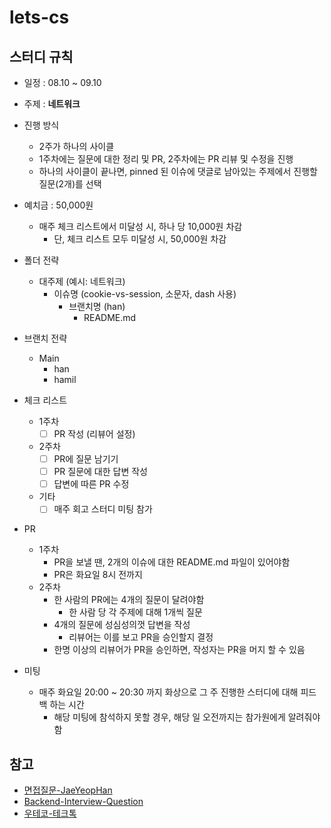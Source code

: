 # lets-cs

## 스터디 규칙
- 일정 : 08.10 ~ 09.10
- 주제 : **네트워크**
- 진행 방식 
  - 2주가 하나의 사이클
  - 1주차에는 질문에 대한 정리 및 PR, 2주차에는 PR 리뷰 및 수정을 진행
  - 하나의 사이클이 끝나면, pinned 된 이슈에 댓글로 남아있는 주제에서 진행할 질문(2개)를 선택
 
- 예치금 : 50,000원
  - 매주 체크 리스트에서 미달성 시, 하나 당 10,000원 차감
      - 단, 체크 리스트 모두 미달성 시, 50,000원 차감
- 폴더 전략
    - 대주제 (예시: 네트워크)
        - 이슈명 (cookie-vs-session, 소문자, dash 사용)
            - 브랜치명 (han)
                - README.md
- 브랜치 전략
    - Main
        - han
        - hamil

- 체크 리스트
    - 1주차
        - [ ] PR 작성 (리뷰어 설정)
    - 2주차
        - [ ] PR에 질문 남기기
        - [ ] PR 질문에 대한 답변 작성
        - [ ] 답변에 따른 PR 수정
    - 기타
        - [ ] 매주 회고 스터디 미팅 참가 
 - PR
   - 1주차
      - PR을 보낼 땐, 2개의 이슈에 대한 README.md 파일이 있어야함
      - PR은 화요일 8시 전까지
    - 2주차
      - 한 사람의 PR에는 4개의 질문이 달려야함
        - 한 사람 당 각 주제에 대해 1개씩 질문
      - 4개의 질문에 성심성의껏 답변을 작성
          - 리뷰어는 이를 보고 PR을 승인할지 결정
       - 한명 이상의 리뷰어가 PR을 승인하면, 작성자는 PR을 머지 할 수 있음
- 미팅
  - 매주 화요일 20:00 ~ 20:30 까지 화상으로 그 주 진행한 스터디에 대해 피드백 하는 시간
    - 해당 미팅에 참석하지 못할 경우, 해당 일 오전까지는 참가원에게 알려줘야함
 
 ## 참고
 - [면접질문-JaeYeopHan](https://github.com/JaeYeopHan/Interview_Question_for_Beginner)
 - [Backend-Interview-Question](https://github.com/ksundong/backend-interview-question)
 - [우테코-테크톡](https://www.youtube.com/watch?v=vNsZXC3VgUA&list=PLgXGHBqgT2TvpJ_p9L_yZKPifgdBOzdVH)
